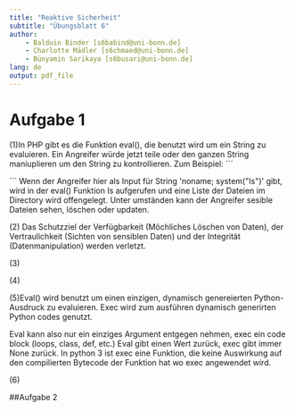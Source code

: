 ```yaml
---
title: "Reaktive Sicherheit"
subtitle: "Übungsblatt 6"
author: 
	- Balduin Binder [s6babind@uni-bonn.de]
	- Charlotte Mädler [s6chmaed@uni-bonn.de]
	- Bünyamin Sarikaya [s6busari@uni-bonn.de]
lang: de
output: pdf_file
---
```


# Aufgabe 1
  (1)In PHP gibt es die Funktion eval(), die benutzt wird um ein String zu evaluieren. Ein Angreifer würde jetzt teile oder den ganzen String maniuplieren um den String zu kontrollieren. Zum Beispiel:
  ´´´
  <?php
  $name='Charly';
  $string=$_GET['arg'];
  eval("\$name=\"$string\";");
  ?>
  ´´´
  Wenn der Angreifer hier als Input für String 'noname; system("Is")' gibt, wird in der eval() Funktion Is aufgerufen und eine Liste der Dateien im Directory wird offengelegt. Unter umständen kann der Angreifer sesible Dateien sehen, löschen oder updaten.
  
  (2) Das Schutzziel der Verfügbarkeit (Möchliches Löschen von Daten), der Vertraulichkeit (Sichten von sensiblen Daten) und der Integrität (Datenmanipulation) werden verletzt.
  
  (3) 
  
  (4)
  
  (5)Eval() wird benutzt um einen einzigen, dynamisch genereierten Python-Ausdruck zu evaluieren. Exec wird zum ausführen dynamisch generirten Python codes genutzt.
  
  Eval kann also nur ein einziges Argument entgegen nehmen, exec ein code block (loops, class, def, etc.) Eval gibt einen Wert zurück, exec gibt immer None zurück. In python 3 ist exec eine Funktion, die keine Auswirkung auf den compilierten Bytecode der Funktion hat wo exec angewendet wird. 
  
  (6)
  
  ##Aufgabe 2
